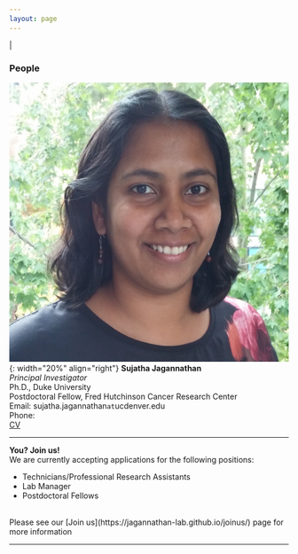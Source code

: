 ```yaml
---
layout: page
---
```

|

### People

      
      
![Suja Jagannathan](/img/SJ_photo_for_flyer.jpg){: width="20%" align="right"}
**Sujatha Jagannathan**  
*Principal Investigator*  
Ph.D., Duke University    
Postdoctoral Fellow, Fred Hutchinson Cancer Research Center  
Email: sujatha.jagannathan`at`ucdenver.edu  
Phone:   
<a href="/docs/jagannathan-cv.pdf">CV</a>&nbsp;
<a href="http://scholar.google.com/citations?user=AhRVE-MAAAAJ" target="new"><i class="ai ai-google-scholar fa-fw"></i></a>&nbsp;
<a href="http://twitter.com/RNA_biologist" target="new"><i class="fa fa-twitter fa-fw"></i></a>  

---

**You? Join us!**  
We are currently accepting applications for the following positions:
- Technicians/Professional Research Assistants  
- Lab Manager  
- Postdoctoral Fellows  
<br>
Please see our [Join us](https://jagannathan-lab.github.io/joinus/) page for more information

---
